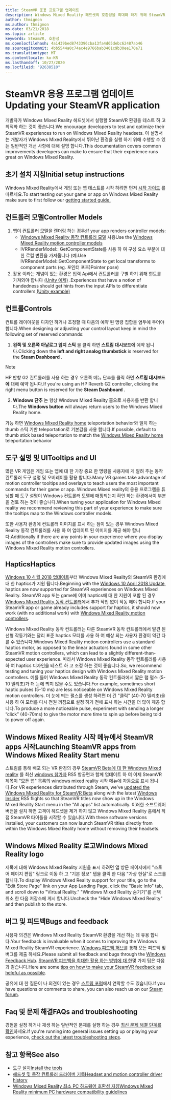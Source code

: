 ```yaml
---
title: SteamVR 응용 프로그램 업데이트
description: Windows Mixed Reality 헤드셋의 호환성을 최대화 하기 위해 SteamVR 응용 프로그램을 업데이트 하는 최선의 방법입니다.
author: thmignon
ms.author: thmignon
ms.date: 03/21/2018
ms.topic: article
keywords: SteamVR, 호환성
ms.openlocfilehash: 4a1439bed8743396cba13fa4d65debc62487ab46
ms.sourcegitcommit: 4bb5544a0c74ac4e9766bab3401c9b30ee170a71
ms.translationtype: MT
ms.contentlocale: ko-KR
ms.lasthandoff: 10/27/2020
ms.locfileid: "92638510"
---
```

# <a name="updating-your-steamvr-application"></a><span data-ttu-id="18e82-104">SteamVR 응용 프로그램 업데이트</span><span class="sxs-lookup"><span data-stu-id="18e82-104">Updating your SteamVR application</span></span>
<span data-ttu-id="18e82-105">개발자가 Windows Mixed Reality 헤드셋에서 실행할 SteamVR 환경을 테스트 하 고 최적화 하는 것이 좋습니다.</span><span class="sxs-lookup"><span data-stu-id="18e82-105">We encourage developers to test and optimize their SteamVR experiences to run on Windows Mixed Reality headsets.</span></span> <span data-ttu-id="18e82-106">이 설명서는 개발자가 Windows Mixed Reality에서 뛰어난 환경을 실행 하기 위해 수행할 수 있는 일반적인 개선 사항에 대해 설명 합니다.</span><span class="sxs-lookup"><span data-stu-id="18e82-106">This documentation covers common improvements developers can make to ensure that their experience runs great on Windows Mixed Reality.</span></span>

## <a name="initial-setup-instructions"></a><span data-ttu-id="18e82-107">초기 설치 지침</span><span class="sxs-lookup"><span data-stu-id="18e82-107">Initial setup instructions</span></span>

<span data-ttu-id="18e82-108">Windows Mixed Reality에서 게임 또는 앱 테스트를 시작 하려면 먼저 [시작 가이드](https://aka.ms/WindowsMixedRealitySteamVR) 를 따르세요.</span><span class="sxs-lookup"><span data-stu-id="18e82-108">To start testing out your game or app on Windows Mixed Reality make sure to first follow our [getting started guide.](https://aka.ms/WindowsMixedRealitySteamVR)</span></span>

## <a name="controller-models"></a><span data-ttu-id="18e82-109">컨트롤러 모델</span><span class="sxs-lookup"><span data-stu-id="18e82-109">Controller Models</span></span>
1. <span data-ttu-id="18e82-110">앱이 컨트롤러 모델을 렌더링 하는 경우:</span><span class="sxs-lookup"><span data-stu-id="18e82-110">If your app renders controller models:</span></span>
    * <span data-ttu-id="18e82-111">[Windows Mixed Reality 동작 컨트롤러 모델](../../design/motion-controllers.md#rendering-the-motion-controller-model) 사용</span><span class="sxs-lookup"><span data-stu-id="18e82-111">Use the [Windows Mixed Reality motion controller models](../../design/motion-controllers.md#rendering-the-motion-controller-model)</span></span>
    * <span data-ttu-id="18e82-112">IVRRenderModel:: GetComponentState를 사용 하 여 구성 요소 부분에 대 한 로컬 변환을 가져옵니다 (예:</span><span class="sxs-lookup"><span data-stu-id="18e82-112">Use IVRRenderModel::GetComponentState to get local transforms to component parts (eg.</span></span> <span data-ttu-id="18e82-113">포인터 포즈)</span><span class="sxs-lookup"><span data-stu-id="18e82-113">Pointer pose)</span></span>
2. <span data-ttu-id="18e82-114">활용 이라는 개념이 있는 환경은 입력 Api에서 컨트롤러를 구별 하기 위해 힌트를 가져와야 합니다 [(Unity 예제)](../unity/gestures-and-motion-controllers-in-unity.md#unity-buttonaxis-mapping-table) .</span><span class="sxs-lookup"><span data-stu-id="18e82-114">Experiences that have a notion of handedness should get hints from the input APIs to differentiate controllers [(Unity example)](../unity/gestures-and-motion-controllers-in-unity.md#unity-buttonaxis-mapping-table)</span></span>

## <a name="controls"></a><span data-ttu-id="18e82-115">컨트롤</span><span class="sxs-lookup"><span data-stu-id="18e82-115">Controls</span></span>

<span data-ttu-id="18e82-116">컨트롤 레이아웃을 디자인 하거나 조정할 때 다음의 예약 된 명령 집합을 염두에 두어야 합니다.</span><span class="sxs-lookup"><span data-stu-id="18e82-116">When designing or adjusting your control layout keep in mind the following set of reserved commands:</span></span>
1. <span data-ttu-id="18e82-117">**왼쪽 및 오른쪽 아날로그 엄지 스틱** 을 클릭 하면 **스트림 대시보드에** 예약 됩니다.</span><span class="sxs-lookup"><span data-stu-id="18e82-117">Clicking down the **left and right analog thumbstick** is reserved for the **Steam Dashboard** .</span></span>

> [!NOTE]
> <span data-ttu-id="18e82-118">HP 반향 G2 컨트롤러를 사용 하는 경우 오른쪽 메뉴 단추를 클릭 하면 **스트림 대시보드에** 대해 예약 됩니다.</span><span class="sxs-lookup"><span data-stu-id="18e82-118">If you're using an HP Reverb G2 controller, clicking the right menu button is reserved for the **Steam Dashboard** .</span></span>

2. <span data-ttu-id="18e82-119">**Windows 단추** 는 항상 Windows Mixed Reality 홈으로 사용자를 반환 합니다.</span><span class="sxs-lookup"><span data-stu-id="18e82-119">The **Windows button** will always return users to the Windows Mixed Reality home.</span></span>

<span data-ttu-id="18e82-120">가능 하면 [Windows Mixed Reality home](../../discover/navigating-the-windows-mixed-reality-home.md#getting-around-your-home) teleportation behavior와 일치 하는 thumb 스틱 기반 teleportation로 기본값을 사용 합니다.</span><span class="sxs-lookup"><span data-stu-id="18e82-120">If possible, default to thumb stick based teleportation to match the [Windows Mixed Reality home](../../discover/navigating-the-windows-mixed-reality-home.md#getting-around-your-home) teleportation behavior</span></span>

## <a name="tooltips-and-ui"></a><span data-ttu-id="18e82-121">도구 설명 및 UI</span><span class="sxs-lookup"><span data-stu-id="18e82-121">Tooltips and UI</span></span>

<span data-ttu-id="18e82-122">많은 VR 게임은 게임 또는 앱에 대 한 가장 중요 한 명령을 사용자에 게 알려 주는 동작 컨트롤러 도구 설명 및 오버레이를 활용 합니다.</span><span class="sxs-lookup"><span data-stu-id="18e82-122">Many VR games take advantage of motion controller tooltips and overlays to teach users the most important commands for their game or app.</span></span> <span data-ttu-id="18e82-123">Windows Mixed reality의 응용 프로그램을 튜닝할 때 도구 설명이 Windows 컨트롤러 모델에 매핑되는지 확인 하는 환경에서이 부분을 검토 하는 것이 좋습니다.</span><span class="sxs-lookup"><span data-stu-id="18e82-123">When tuning your application for Windows Mixed reality we recommend reviewing this part of your experience to make sure the tooltips map to the Windows controller models.</span></span>

<span data-ttu-id="18e82-124">또한 사용자 환경에 컨트롤러 이미지를 표시 하는 점이 있는 경우 Windows Mixed Reality 동작 컨트롤러를 사용 하 여 업데이트 된 이미지를 제공 해야 합니다.</span><span class="sxs-lookup"><span data-stu-id="18e82-124">Additionally if there are any points in your experience where you display images of the controllers make sure to provide updated images using the Windows Mixed Reality motion controllers.</span></span>

## <a name="haptics"></a><span data-ttu-id="18e82-125">Haptics</span><span class="sxs-lookup"><span data-stu-id="18e82-125">Haptics</span></span>

<span data-ttu-id="18e82-126">[Windows 10 4 월 2018 업데이트](https://docs.microsoft.com/windows/mixed-reality/enthusiast-guide/release-notes-april-2018)부터 Windows Mixed Reality의 SteamVR 환경에 대 한 haptics가 지원 됩니다.</span><span class="sxs-lookup"><span data-stu-id="18e82-126">Beginning with the [Windows 10 April 2018 Update](https://docs.microsoft.com/windows/mixed-reality/enthusiast-guide/release-notes-april-2018), haptics are now supported for SteamVR experiences on Windows Mixed Reality.</span></span> <span data-ttu-id="18e82-127">SteamVR app 또는 game에 이미 haptics에 대 한 지원이 포함 된 경우 [Windows Mixed Reality 동작 컨트롤러](../../design/motion-controllers.md)에서 추가 작업 없이 작동 해야 합니다.</span><span class="sxs-lookup"><span data-stu-id="18e82-127">If your SteamVR app or game already includes support for haptics, it should now work (with no additional work) with [Windows Mixed Reality motion controllers](../../design/motion-controllers.md).</span></span>

<span data-ttu-id="18e82-128">Windows Mixed Reality 동작 컨트롤러는 다른 SteamVR 동작 컨트롤러에서 발견 된 선형 작동기와는 달리 표준 haptics 모터를 사용 하 여 예상 되는 사용자 환경이 약간 다를 수 있습니다.</span><span class="sxs-lookup"><span data-stu-id="18e82-128">Windows Mixed Reality motion controllers use a standard haptics motor, as opposed to the linear actuators found in some other SteamVR motion controllers, which can lead to a slightly different-than-expected user experience.</span></span> <span data-ttu-id="18e82-129">따라서 Windows Mixed Reality 동작 컨트롤러를 사용 하 여 haptics 디자인을 테스트 하 고 조정 하는 것이 좋습니다.</span><span class="sxs-lookup"><span data-stu-id="18e82-129">So, we recommend testing and tuning your haptics design with Windows Mixed Reality motion controllers.</span></span> <span data-ttu-id="18e82-130">예를 들어 Windows Mixed Reality 동작 컨트롤러에서 짧은 햅 펄스 (5-10 밀리초)가 더 눈에 띄지 않을 수도 있습니다.</span><span class="sxs-lookup"><span data-stu-id="18e82-130">For example, sometimes short haptic pulses (5-10 ms) are less noticeable on Windows Mixed Reality motion controllers.</span></span> <span data-ttu-id="18e82-131">더 눈에 띄는 펄스를 생성 하려면 더 긴 "클릭" (40-70 밀리초)을 사용 하 여 모터를 다시 전원 꺼짐으로 설정 하기 전에 표시 하는 시간을 더 많이 제공 합니다.</span><span class="sxs-lookup"><span data-stu-id="18e82-131">To produce a more noticeable pulse, experiment with sending a longer “click” (40-70ms) to give the motor more time to spin up before being told to power off again.</span></span>

## <a name="launching-steamvr-apps-from-windows-mixed-reality-start-menu"></a><span data-ttu-id="18e82-132">Windows Mixed Reality 시작 메뉴에서 SteamVR apps 시작</span><span class="sxs-lookup"><span data-stu-id="18e82-132">Launching SteamVR apps from Windows Mixed Reality Start menu</span></span>

<span data-ttu-id="18e82-133">스트림를 통해 배포 되는 VR 환경의 경우 [SteamVR Beta에 대 한 Windows Mixed reality](https://steamcommunity.com/games/719950/announcements/detail/1687045485866139800) 를 최신 [windows 참가자](https://insider.windows.com) RS5 항공편과 함께 업데이트 하 여 이제 SteamVR 제목이 "모든 앱" 목록의 windows mixed reality 시작 메뉴에 자동으로 표시 됩니다.</span><span class="sxs-lookup"><span data-stu-id="18e82-133">For VR experiences distributed through Steam, we've [updated the Windows Mixed Reality for SteamVR Beta](https://steamcommunity.com/games/719950/announcements/detail/1687045485866139800) along with the latest [Windows Insider](https://insider.windows.com) RS5 flights so that SteamVR titles now show up in the Windows Mixed Reality Start menu in the "All apps" list automatically.</span></span> <span data-ttu-id="18e82-134">이러한 소프트웨어 버전을 설치 하면 고객이 헤드셋을 제거 하지 않고 Windows Mixed Reality 홈에서 직접 SteamVR 타이틀을 시작할 수 있습니다.</span><span class="sxs-lookup"><span data-stu-id="18e82-134">With these software versions installed, your customers can now launch SteamVR titles directly from within the Windows Mixed Reality home without removing their headsets.</span></span>

## <a name="windows-mixed-reality-logo"></a><span data-ttu-id="18e82-135">Windows Mixed Reality 로고</span><span class="sxs-lookup"><span data-stu-id="18e82-135">Windows Mixed Reality logo</span></span>

<span data-ttu-id="18e82-136">제목에 대해 Windows Mixed Reality 지원을 표시 하려면 앱 방문 페이지에서 "스토어 페이지 편집" 링크로 이동 하 고 "기본 정보" 탭을 클릭 한 다음 "가상 현실"로 스크롤합니다.</span><span class="sxs-lookup"><span data-stu-id="18e82-136">To display Windows Mixed Reality support for your title, go to the "Edit Store Page" link on your App Landing Page, click the "Basic Info" tab, and scroll down to "Virtual Reality."</span></span> <span data-ttu-id="18e82-137">"Windows Mixed Reality 숨기기"를 선택 취소 한 다음 저장소에 게시 합니다.</span><span class="sxs-lookup"><span data-stu-id="18e82-137">Uncheck the "Hide Windows Mixed Reality" and then publish to the store.</span></span>

## <a name="bugs-and-feedback"></a><span data-ttu-id="18e82-138">버그 및 피드백</span><span class="sxs-lookup"><span data-stu-id="18e82-138">Bugs and feedback</span></span>

<span data-ttu-id="18e82-139">사용자 의견은 Windows Mixed Reality SteamVR 환경을 개선 하는 데 유용 합니다.</span><span class="sxs-lookup"><span data-stu-id="18e82-139">Your feedback is invaluable when it comes to improving the Windows Mixed Reality SteamVR experience.</span></span> <span data-ttu-id="18e82-140">[Windows 피드백 허브](https://docs.microsoft.com/windows/mixed-reality/enthusiast-guide/filing-feedback)를 통해 모든 피드백 및 버그를 제출 하세요.</span><span class="sxs-lookup"><span data-stu-id="18e82-140">Please submit all feedback and bugs through the [Windows Feedback Hub](https://docs.microsoft.com/windows/mixed-reality/enthusiast-guide/filing-feedback).</span></span> <span data-ttu-id="18e82-141">[SteamVR 피드백을 최대한 활용 하는 방법에 대 한](https://docs.microsoft.com/windows/mixed-reality/enthusiast-guide/using-steamvr-with-windows-mixed-reality#sharing-feedback-on-steamvr)몇 가지 팁은 다음과 같습니다.</span><span class="sxs-lookup"><span data-stu-id="18e82-141">Here are some [tips on how to make your SteamVR feedback as helpful as possible](https://docs.microsoft.com/windows/mixed-reality/enthusiast-guide/using-steamvr-with-windows-mixed-reality#sharing-feedback-on-steamvr).</span></span>

<span data-ttu-id="18e82-142">공유에 대 한 질문이 나 의견이 있는 경우 [스트림 포럼](https://steamcommunity.com/app/719950/discussions/)에서 연락할 수도 있습니다.</span><span class="sxs-lookup"><span data-stu-id="18e82-142">If you have questions or comments to share, you can also reach us on our [Steam forum](https://steamcommunity.com/app/719950/discussions/).</span></span>

## <a name="faqs-and-troubleshooting"></a><span data-ttu-id="18e82-143">Faq 및 문제 해결</span><span class="sxs-lookup"><span data-stu-id="18e82-143">FAQs and troubleshooting</span></span>

<span data-ttu-id="18e82-144">경험을 설정 하거나 재생 하는 일반적인 문제를 실행 하는 경우 [최신 문제 해결 단계를 확인](https://docs.microsoft.com/windows/mixed-reality/enthusiast-guide/troubleshooting-windows-mixed-reality#steamvr)하세요.</span><span class="sxs-lookup"><span data-stu-id="18e82-144">If you're running into general issues setting up or playing your experience, [check out the latest troubleshooting steps](https://docs.microsoft.com/windows/mixed-reality/enthusiast-guide/troubleshooting-windows-mixed-reality#steamvr).</span></span>

## <a name="see-also"></a><span data-ttu-id="18e82-145">참고 항목</span><span class="sxs-lookup"><span data-stu-id="18e82-145">See also</span></span>
* [<span data-ttu-id="18e82-146">도구 설치</span><span class="sxs-lookup"><span data-stu-id="18e82-146">Install the tools</span></span>](../install-the-tools.md)
* [<span data-ttu-id="18e82-147">헤드셋 및 동작 컨트롤러 드라이버 기록</span><span class="sxs-lookup"><span data-stu-id="18e82-147">Headset and motion controller driver history</span></span>](https://docs.microsoft.com/windows/mixed-reality/enthusiast-guide/mixed-reality-software)
* [<span data-ttu-id="18e82-148">Windows Mixed Reality 최소 PC 하드웨어 호환성 지침</span><span class="sxs-lookup"><span data-stu-id="18e82-148">Windows Mixed Reality minimum PC hardware compatibility guidelines</span></span>](https://docs.microsoft.com/windows/mixed-reality/enthusiast-guide/windows-mixed-reality-minimum-pc-hardware-compatibility-guidelines)
